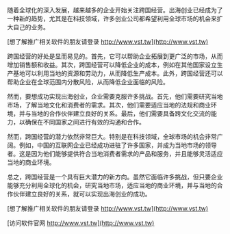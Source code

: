 随着全球化的深入发展，越来越多的企业开始关注跨国经营。出海创业已经成为了一种新的趋势，尤其是在科技领域，许多创业公司都希望利用全球市场的机会来扩大自己的业务。

[想了解推广相关软件的朋友请登录 http://www.vst.tw](http://www.vst.tw)

跨国经营的好处是显而易见的。首先，它可以帮助企业拓展到更广泛的市场，从而增加销售额和收益。其次，跨国经营可以降低企业的成本，例如在其他国家设立生产基地可以利用当地的资源和劳动力，从而降低生产成本。此外，跨国经营还可以帮助企业在全球范围内分散风险，从而降低企业面临的风险。

然而，要想成功实现出海创业，企业需要克服许多挑战。首先，他们需要研究当地市场，了解当地文化和消费者的需求。其次，他们需要适应当地的法规和商业环境，并与当地的合作伙伴建立良好的关系。最后，他们需要具备跨文化交流的能力，以确保在不同国家之间进行有效的沟通和合作。

然而，跨国经营的潜力依然非常巨大。特别是在科技领域，全球市场的机会非常广阔。例如，中国的互联网企业已经成功进驻了许多国家，并成为当地市场的领导者。这是因为他们能够提供符合当地消费者需求的产品和服务，并且能够灵活适应当地的商业环境。

总之，跨国经营是一个具有巨大潜力的新方向。虽然它面临许多挑战，但只要企业能够充分利用全球化的机会，研究当地市场，适应当地的商业环境，并与当地的合作伙伴建立良好的关系，就可以实现出海创业的成功。

[想了解推广相关软件的朋友请登录 http://www.vst.tw](http://www.vst.tw)


[访问软件官网 http://www.vst.tw](http://www.vst.tw)
